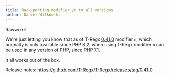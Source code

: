 ```yaml
---
title: Back-porting modifier /n to all versions
author: Daniel Wilkowski
---
```


Rawwrrrr!

We're just letting you know that as of T-Regx [0.41.0] modifier `n`,
which normally is only available since PHP 8.2, when using T-Regx
modifier `n` can be used in any version of PHP, since PHP 7.1.

It all works out of the box.

Release notes: https://github.com/T-Regx/T-Regx/releases/tag/0.41.0

[0.41.0]: https://github.com/T-Regx/T-Regx/releases/tag/0.41.0

